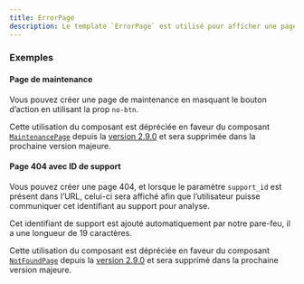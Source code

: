 ```yaml
---
title: ErrorPage
description: Le template `ErrorPage` est utilisé pour afficher une page d’erreur.
---
```


<doc-tabs>

<doc-tab-item label="Utilisation">

<doc-usage name="error-page"></doc-usage>

### Exemples

#### Page de maintenance

Vous pouvez créer une page de maintenance en masquant le bouton d’action en utilisant la prop `no-btn`.

<doc-alert type="warning">

Cette utilisation du composant est dépréciée en faveur du composant [`MaintenancePage`](/templates/maintenance-page) depuis la [version 2.9.0](https://github.com/assurance-maladie-digital/design-system/releases/tag/2.9.0) et sera supprimée dans la prochaine version majeure.

</doc-alert>

<doc-example file="error-page/no-btn"></doc-example>

#### Page 404 avec ID de support

Vous pouvez créer une page 404, et lorsque le paramètre `support_id` est présent dans l’URL, celui-ci sera affiché afin que l’utilisateur puisse communiquer cet identifiant au support pour analyse.

<doc-alert type="info">
Cet identifiant de support est ajouté automatiquement par notre pare-feu, il a une longueur de 19 caractères.
</doc-alert>

<doc-alert type="warning">

Cette utilisation du composant est dépréciée en faveur du composant [`NotFoundPage`](/templates/not-found-page) depuis la [version 2.9.0](https://github.com/assurance-maladie-digital/design-system/releases/tag/2.9.0) et sera supprimé dans la prochaine version majeure.

</doc-alert>

<doc-example file="error-page/support-id"></doc-example>

</doc-tab-item>

<doc-tab-item label="API">
<doc-api name="error-page"></doc-api>
</doc-tab-item>

</doc-tabs>

<doc-sticky-button icon title="Vue d'ensemble" target="../../demarrer/vue-ensemble"></doc-sticky-button>
